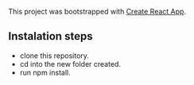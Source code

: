 This project was bootstrapped with [Create React App](https://github.com/facebook/create-react-app).

## Instalation steps

* clone this repository.
* cd into the new folder created.
* run npm install.